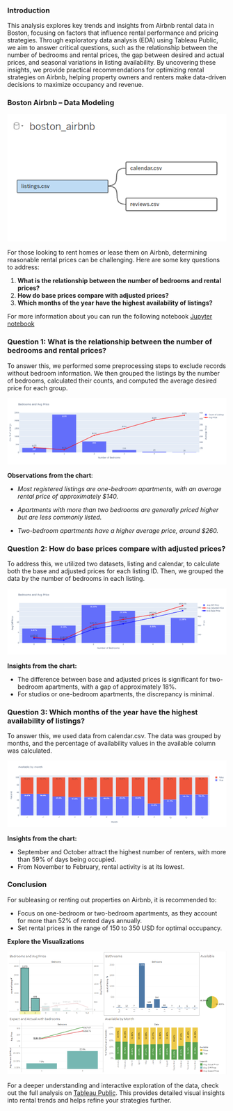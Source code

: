 ### **Introduction**
This analysis explores key trends and insights from Airbnb rental data in Boston, focusing on factors that influence rental performance and pricing strategies. Through exploratory data analysis (EDA) using Tableau Public, we aim to answer critical questions, such as the relationship between the number of bedrooms and rental prices, the gap between desired and actual prices, and seasonal variations in listing availability. By uncovering these insights, we provide practical recommendations for optimizing rental strategies on Airbnb, helping property owners and renters make data-driven decisions to maximize occupancy and revenue.

### **Boston Airbnb – Data Modeling**
![image.png](images/data_model.png)

For those looking to rent homes or lease them on Airbnb, determining reasonable rental prices can be challenging. Here are some key questions to address:


1. **What is the relationship between the number of bedrooms and rental prices?**
2. **How do base prices compare with adjusted prices?**
3. **Which months of the year have the highest availability of listings?**

For more information about you can run the following notebook [Jupyter notebook](optimizing-airbnb-rentals-insights-from-eda.ipynb)

### **Question 1: What is the relationship between the number of bedrooms and rental prices?**
To answer this, we performed some preprocessing steps to exclude records without bedroom information. We then grouped the listings by the number of bedrooms, calculated their counts, and computed the average desired price for each group.

![image.png](images/q1.png)

**Observations from the chart**:

* *Most registered listings are one-bedroom apartments, with an average rental price of approximately $140.*
  
* *Apartments with more than two bedrooms are generally priced higher but are less commonly listed.*
* *Two-bedroom apartments have a higher average price, around $260.*

### **Question 2: How do base prices compare with adjusted prices?**
To address this, we utilized two datasets, listing and calendar, to calculate both the base and adjusted prices for each listing ID. Then, we grouped the data by the number of bedrooms in each listing.

![image.png](images/q2.png)

**Insights from the chart:**

* The difference between base and adjusted prices is significant for two-bedroom apartments, with a gap of approximately 18%.
* For studios or one-bedroom apartments, the discrepancy is minimal.

### **Question 3: Which months of the year have the highest availability of listings?**

To answer this, we used data from calendar.csv. The data was grouped by months, and the percentage of availability values in the available column was calculated.

![image.png](images/q3.png)

**Insights from the chart:**


* September and October attract the highest number of renters, with more than 59% of days being occupied.
* From November to February, rental activity is at its lowest.


### **Conclusion**


For subleasing or renting out properties on Airbnb, it is recommended to:

* Focus on one-bedroom or two-bedroom apartments, as they account for more than 52% of rented days annually.
* Set rental prices in the range of 150  to 350 USD for optimal occupancy.


**Explore the Visualizations**

![image.png](images/conclusion.png)

For a deeper understanding and interactive exploration of the data, check out the full analysis on [Tableau Public](https://public.tableau.com/views/boston_airbnb/Story1?:language=en-US&publish=yes&:sid=&:redirect=auth&:display_count=n&:origin=viz_share_link). This provides detailed visual insights into rental trends and helps refine your strategies further.
